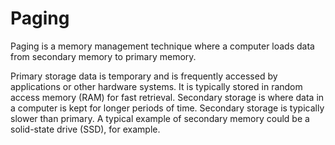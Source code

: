# Paging

Paging is a memory management technique where a computer loads data from secondary memory to primary
memory.

Primary storage data is temporary and is frequently accessed by applications or other hardware systems. It is typically stored in random access memory (RAM) for fast retrieval. Secondary storage is where data in a computer is kept for longer periods of time. Secondary storage is typically slower than primary. 
A typical example of secondary memory could be a solid-state drive (SSD), for example.